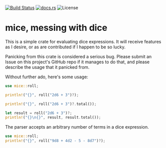 [![Build Status](https://travis-ci.org/Monadic-Cat/mice.svg?branch=master)](https://travis-ci.org/Monadic-Cat/mice)
[![docs.rs](https://docs.rs/mice/badge.svg)](https://docs.rs/mice/)
![License](https://img.shields.io/crates/l/mice)

# mice, messing with dice

This is a simple crate for evaluating dice expressions.
It will receive features as I desire, or as are contributed
if I happen to be so lucky.

Panicking from this crate is considered a serious bug.
Please  submit an Issue on this project's GitHub repo
if it manages to do that, and please describe the usage
that it panicked from.

Without further ado, here's some usage:

```rust
use mice::roll;

println!("{}", roll("2d6 + 3")?);

println!("{}", roll("2d6 + 3")?.total());

let result = roll("2d6 + 3")?;
println!("{}\n{}", result, result.total());
```

The parser accepts an arbitrary number of terms in a dice expression.
```rust
use mice::roll;
println!("{}", roll("9d8 + 4d2 - 5 - 8d7")?);
```
